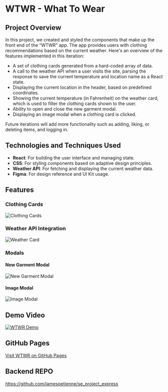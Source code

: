 # WTWR - What To Wear

## Project Overview

In this project, we created and styled the components that make up the front end of the “WTWR” app. The app provides users with clothing recommendations based on the current weather. Here's an overview of the features implemented in this iteration:

- A set of clothing cards generated from a hard-coded array of data.
- A call to the weather API when a user visits the site, parsing the response to save the current temperature and location name as a React state.
- Displaying the current location in the header, based on predefined coordinates.
- Showing the current temperature (in Fahrenheit) on the weather card, which is used to filter the clothing cards shown to the user.
- Ability to open and close the new garment modal.
- Displaying an image modal when a clothing card is clicked.

Future iterations will add more functionality such as adding, liking, or deleting items, and logging in.

## Technologies and Techniques Used

- **React**: For building the user interface and managing state.
- **CSS**: For styling components based on adaptive design principles.
- **Weather API**: For fetching and displaying the current weather data.
- **Figma**: For design reference and UI Kit usage.

## Features

### Clothing Cards

![Clothing Cards](images/clothing_cards.png)

### Weather API Integration

![Weather Card](images/weather_card.png)

### Modals

#### New Garment Modal

![New Garment Modal](images/new_garment_modal.png)

#### Image Modal

![Image Modal](images/image_modal.png)

## Demo Video

[![WTWR Demo](images/demo_video.png)](https://link-to-demo-video.com)

## GitHub Pages

[Visit WTWR on GitHub Pages](https://your-github-username.github.io/WTWR)

## Backend REPO

https://github.com/jamespetienne/se_project_express
